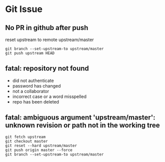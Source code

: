 # Git Issue

## No PR in github after push
reset upstream to remote upstream/master
```
git branch --set-upstream-to upstream/master
git push upstream HEAD
```

## fatal: repository not found
- did not authenticate
- password has changed
- not a collaborator
- incorrect case or a word misspelled
- repo has been deleted

## fatal: ambiguous argument 'upstream/master': unknown revision or path not in the working tree
```
git fetch upstream
git checkout master
git reset --hard upstream/master  
git push origin master --force
git branch --set-upstream-to upstream/master
```
